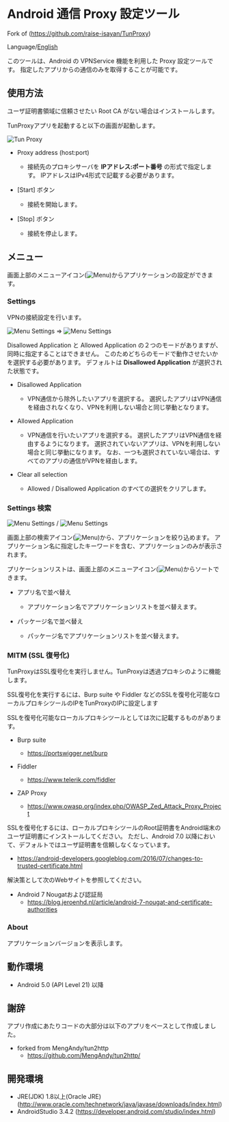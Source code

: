 Android 通信 Proxy 設定ツール
=============

Fork of (https://github.com/raise-isayan/TunProxy)

Language/[English](https://github.com/raise-isayan/TunProxy/blob/master/Readme.md)

このツールは、Android の VPNService 機能を利用した Proxy 設定ツールです。
指定したアプリからの通信のみを取得することが可能です。

## 使用方法

ユーザ証明書領域に信頼させたい Root CA がない場合はインストールします。

TunProxyアプリを起動すると以下の画面が起動します。

![Tun Proxy](images/TunProxy.png)

* Proxy address (host:port)
  * 接続先のプロキシサーバを **IPアドレス:ポート番号** の形式で指定します。
     IPアドレスはIPv4形式で記載する必要があります。

* [Start] ボタン
  * 接続を開始します。
* [Stop] ボタン
  * 接続を停止します。

## メニュー

画面上部のメニューアイコン(![Menu](images/Menu.png))からアプリケーションの設定ができます。

### Settings

VPNの接続設定を行います。

![Menu Settings](images/Menu-Settings.png) ⇒ ![Menu Settings](images/Menu-Settings-app.png)

Disallowed Application と Allowed Application の２つのモードがありますが、同時に指定することはできません。
このためどちらのモードで動作させたいかを選択する必要があります。
デフォルトは **Disallowed Application** が選択された状態です。

* Disallowed Application
  * VPN通信から除外したいアプリを選択する。
    選択したアプリはVPN通信を経由されなくなり、VPNを利用しない場合と同じ挙動となります。

* Allowed Application
  * VPN通信を行いたいアプリを選択する。
    選択したアプリはVPN通信を経由するようになります。
    選択されていないアプリは、VPNを利用しない場合と同じ挙動になります。
    なお、一つも選択されていない場合は、すべてのアプリの通信がVPNを経由します。

* Clear all selection
  * Allowed / Disallowed Application のすべての選択をクリアします。

### Settings 検索

![Menu Settings](images/Menu-Settings-Search.png) / ![Menu Settings](images/Menu-Settings-SortBy.png)

画面上部の検索アイコン(![Menu](images/Search.png))から、アプリケーションを絞り込めます。
アプリケーション名に指定したキーワードを含む、アプリケーションのみが表示されます。

プリケーションリストは、画面上部のメニューアイコン(![Menu](images/Menu.png))からソートできます。

* アプリ名で並べ替え
  * アプリケーション名でアプリケーションリストを並べ替えます。

* パッケージ名で並べ替え
  * パッケージ名でアプリケーションリストを並べ替えます。

### MITM (SSL 復号化)

TunProxyはSSL復号化を実行しません。TunProxyは透過プロキシのように機能します。

SSL復号化を実行するには、Burp suite や Fiddler などのSSLを復号化可能なローカルプロキシツールのIPをTunProxyのIPに設定します

SSLを復号化可能なローカルプロキシツールとしては次に記載するものがあります。

* Burp suite
  * https://portswigger.net/burp

* Fiddler
  * https://www.telerik.com/fiddler

* ZAP Proxy
  * https://www.owasp.org/index.php/OWASP_Zed_Attack_Proxy_Project


SSLを復号化するには、ローカルプロキシツールのRoot証明書をAndroid端末のユーザ証明書にインストールしてください。
ただし、Android 7.0 以降において、デフォルトではユーザ証明書を信頼しなくなっています。

* https://android-developers.googleblog.com/2016/07/changes-to-trusted-certificate.html

解決策として次のWebサイトを参照してください。

* Android 7 Nougatおよび認証局
  * https://blog.jeroenhd.nl/article/android-7-nougat-and-certificate-authorities

### About
アプリケーションバージョンを表示します。

## 動作環境

* Android 5.0 (API Level 21) 以降

## 謝辞

アプリ作成にあたりコードの大部分は以下のアプリをベースとして作成しました。

* forked from MengAndy/tun2http
  * https://github.com/MengAndy/tun2http/

## 開発環境

* JRE(JDK) 1.8以上(Oracle JRE) (http://www.oracle.com/technetwork/java/javase/downloads/index.html)
* AndroidStudio 3.4.2 (https://developer.android.com/studio/index.html)
